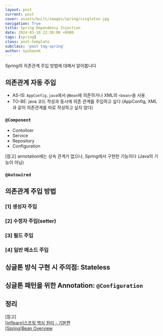 ```yaml
---
layout: post
current: post
cover: assets/built/images/spring/singleton.jpg
navigation: True
title: Spring Dependency Injection
date: 2024-03-10 22:30:00 +0900
tags: [spring]
class: post-template
subclass: 'post tag-spring'
author: GyuhoonK
---
```


Spring의 의존관계 주입 방법에 대해서 알아봅니다

## 의존관계 자동 주입
- AS-IS: `AppConfig.java`에서 `@Bean`에 의존하거나 XML의 `<bean>`을 사용
- TO-BE: java 코드 작성과 동시에 의존 관계를 주입하고 싶다 (AppConfig, XML과 같이 의존관계를 따로 작성하고 싶지 않다)

### `@Component` 

- Contolloer
- Service
- Repository
- Configuration

[참고] annotation에는 상속 관계가 없으나, Spring에서 구현한 기능이다 (Java의 기능이 아님)

### `@Autowired`

## 의존관계 주입 방법 

### [1] 생성자 주입

### [2] 수정자 주입(setter)

### [3] 필드 주입 

### [4] 일반 메소드 주입




## 싱글톤 방식 구현 시 주의점: Stateless


## 싱글톤 패턴을 위한 Annotation: `@Configuration`


## 정리


  
[참고]  
[[inflearn]스프링 핵심 원리 - 기본편](https://www.inflearn.com/course/%EC%8A%A4%ED%94%84%EB%A7%81-%ED%95%B5%EC%8B%AC-%EC%9B%90%EB%A6%AC-%EA%B8%B0%EB%B3%B8%ED%8E%B8/dashboard)  
[[Spring]Bean Overview
](https://docs.spring.io/spring-framework/reference/core/beans/definition.html)